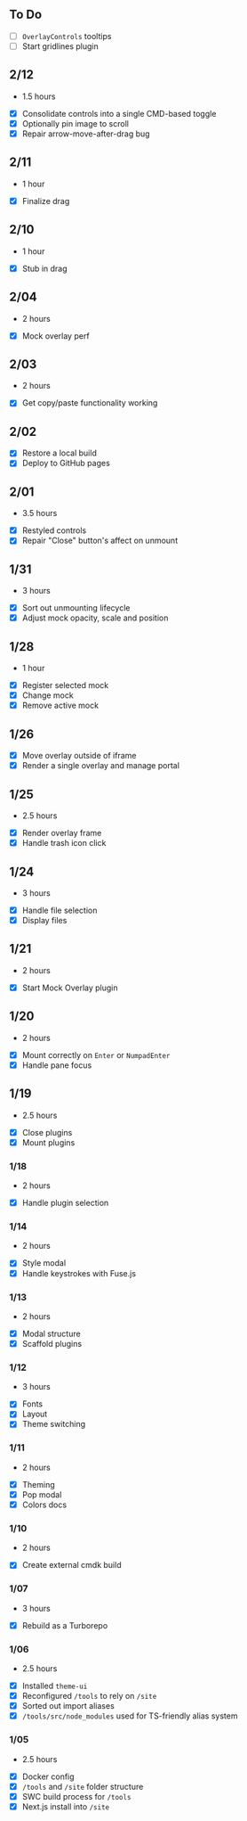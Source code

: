 ## To Do


- [ ] `OverlayControls` tooltips
- [ ]  Start gridlines plugin

## 2/12

- 1.5 hours
- [x] Consolidate controls into a single CMD-based toggle
- [x] Optionally pin image to scroll
- [x] Repair arrow-move-after-drag bug

## 2/11

- 1 hour
- [x] Finalize drag

## 2/10

- 1 hour
- [x] Stub in drag

## 2/04

- 2 hours
- [x] Mock overlay perf

## 2/03

- 2 hours
- [x] Get copy/paste functionality working

## 2/02

- [x] Restore a local build
- [x] Deploy to GitHub pages

## 2/01

- 3.5 hours
- [x] Restyled controls
- [x] Repair "Close" button's affect on unmount

## 1/31

- 3 hours
- [x] Sort out unmounting lifecycle
- [x] Adjust mock opacity, scale and position

## 1/28

- 1 hour
- [x] Register selected mock
- [x] Change mock
- [x] Remove active mock

## 1/26

- [x] Move overlay outside of iframe
- [x] Render a single overlay and manage portal

## 1/25

- 2.5 hours
- [x] Render overlay frame
- [x] Handle trash icon click

## 1/24

- 3 hours
- [x] Handle file selection
- [x] Display files

## 1/21

- 2 hours
- [x] Start Mock Overlay plugin

## 1/20

- 2 hours
- [x] Mount correctly on `Enter` or `NumpadEnter`
- [x] Handle pane focus

## 1/19

- 2.5 hours
- [x] Close plugins
- [x] Mount plugins

### 1/18

- 2 hours
- [x] Handle plugin selection

### 1/14

- 2 hours
- [x] Style modal
- [x] Handle keystrokes with Fuse.js

### 1/13

- 2 hours
- [x] Modal structure
- [x] Scaffold plugins

### 1/12

- 3 hours
- [x] Fonts
- [x] Layout
- [x] Theme switching

### 1/11

- 2 hours
- [x] Theming
- [x] Pop modal
- [x] Colors docs

### 1/10

- 2 hours
- [x] Create external cmdk build

### 1/07

- 3 hours
- [x] Rebuild as a Turborepo

### 1/06

- 2.5 hours
- [x] Installed `theme-ui`
- [x] Reconfigured `/tools` to rely on `/site`
- [x] Sorted out import aliases
- [x] `/tools/src/node_modules` used for TS-friendly alias system

### 1/05

- 2.5 hours
- [x] Docker config
- [x] `/tools` and `/site` folder structure
- [x] SWC build process for `/tools`
- [x] Next.js install into `/site`
